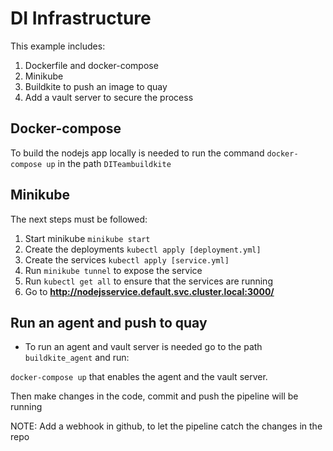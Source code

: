 # **DI Infrastructure**

This example includes:

1. Dockerfile and docker-compose
1. Minikube 
1. Buildkite to push an image to quay
1. Add a vault server to secure the process

## **Docker-compose**
To build the nodejs app locally is needed to run the command 
```docker-compose up``` in the path ```DITeambuildkite```

## **Minikube**

The next steps must be followed:
1. Start minikube `minikube start`
1. Create the deployments `kubectl apply [deployment.yml]`
1. Create the services `kubectl apply [service.yml]`
2. Run `minikube tunnel` to expose the service
1. Run `kubectl get all` to ensure that the services are running
3. Go to **http://nodejsservice.default.svc.cluster.local:3000/**

## **Run an agent and push to quay**

- To run an agent and vault server is needed go to the path ```buildkite_agent``` and run: 

```docker-compose up``` that enables the agent and the vault server.

Then make changes in the code, commit and push the pipeline will be running

NOTE: Add a webhook in github, to let the pipeline catch the changes in the repo
